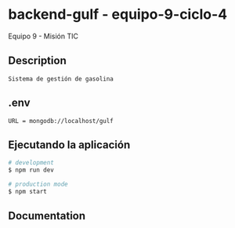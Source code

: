 # backend-gulf - equipo-9-ciclo-4
Equipo 9 - Misión TIC

## Description

```
Sistema de gestión de gasolina
```

## .env

```
URL = mongodb://localhost/gulf
```

## Ejecutando la aplicación

```bash
# development
$ npm run dev

# production mode
$ npm start
```

## Documentation

```

```
